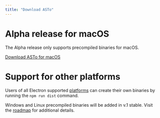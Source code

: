 ```yaml
---
title: "Download ASTo"
---
```


# Alpha release for macOS

The Alpha release only supports precompiled binaries for macOS.

<a href="https://github.com/Or3stis/apparatus/releases/tag/v0.1.3-alpha" class="btn download">Download ASTo for macOS</a>

# Support for other platforms

Users of all Electron supported [platforms](https://electronjs.org/docs/tutorial/supported-platforms) can create their  own binaries by running the `npm run dist` command.

Windows and Linux precompiled binaries will be added in v.1 stable. Visit the [roadmap](https://or3stis.github.io/apparatus/roadmap) for additional details.
